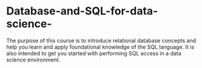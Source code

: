 # Database-and-SQL-for-data-science-
The purpose of this course is to introduce relational database concepts and help you learn and apply foundational knowledge of the SQL language. It is also intended to get you started with performing SQL access in a data science environment.  
